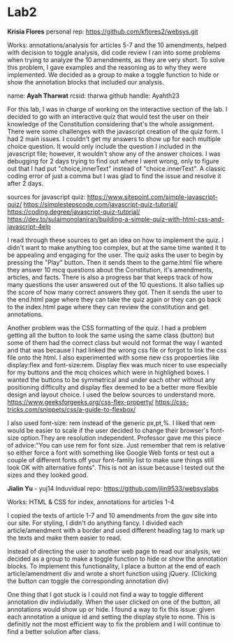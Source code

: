 # Lab2
**Krisia Flores** personal rep: https://github.com/kflores2/websys.git

Works: annotations/analysis for articles 5-7 and the 10 amendments, helped with decision to toggle analysis, did code review
I ran into some problems when trying to analyze the 10 amendments, as they are very short. To solve this problem, I gave examples and the reasoning as to why they were implemented.
We decided as a group to make a toggle function to hide or show the annotation blocks that included our analysis.


name: **Ayah Tharwat**
rcsid: tharwa
github handle: Ayahth23

For this lab, I was in charge of working on the interactive section of the lab. I decided
to go with an interactive quiz that would test the user on their knowledge of the Constitution considering
that's the whole assignment. There were some challenges with the javascript creation of the quiz form.
I had 2 main issues. I couldn't get my answers to show up for each multiple choice question. It would only
include the question I included in the javascript file; however, it wouldn't show any of the answer choices.
I was debugging for 2 days trying to find out where I went wrong, only to figure out that I had put "choice,innerText"
instead of "choice.innerText". A classic coding error of just a comma but I was glad to find the issue and 
resolve it after 2 days.

sources for javascript quiz: 
https://www.sitepoint.com/simple-javascript-quiz/
https://simplestepscode.com/javascript-quiz-tutorial/ 
https://coding.degree/javascript-quiz-tutorial/ 
https://dev.to/sulaimonolaniran/building-a-simple-quiz-with-html-css-and-javascript-4elp 

I read through these sources to get an idea on how to implement the quiz. I didn't want to make anything
too complex, but at the same time wanted it to be appealing and engaging for the user. 
The quiz asks the user to begin by pressing the "Play" button. Then it sends them to the game.html file
where they answer 10 mcq questions about the Constitution, it's amendments, articles, and facts.
There is also a progress bar that keeps track of how many questions the user answered out of the 10 questions.
It also tallies up the score of how many correct answers they got. Then it sends the user to the end.html 
page where they can take the quiz again or they can go back to the index.html page where they can review
the constitution and get annotations.

Another problem was the CSS formatting of the quiz. I had a problem getting all the button to look the same using
the same class (button) but some of them had the correct class but would not format the way I wanted and that
was because I had linked the wrong css file or forgot to link the css file onto the html.
I also experimented with some new css propoerties like display:flex and font-size:rem.
Display flex was much nicer to use especially for my buttons and the mcq choices which were in highlighed boxes.
I wanted the buttons to be symmetrical and under each other without any positioning difficulty and display flex
deemed to be a better more flexible design and layout choice. I used the below sources to understand more.
https://www.geeksforgeeks.org/css-flex-property/ 
https://css-tricks.com/snippets/css/a-guide-to-flexbox/ 

I also used font-size: rem instead of the generic px,pt,%. I liked that rem would be easier to scale if the user
decided to change their browser's font-size option.They are resolution independent. Professor gave me this piece of advice:"You can use rem for font size. Just remember that rem is relative so either force a font with something like Google Web fonts or test out a couple of different fonts off your font-family list to make sure things still look OK with alternative fonts". This is
not an issue because I tested out the sizes and they looked good.

**Jialin Yu** - yuj14
Induvidual repo: https://github.com/jlin9533/websyslabs

Works: HTML & CSS for index, annotations for articles 1-4

I copied the texts of article 1-7 and 10 amendments from the gov site into our site. 
For styling, I didn't do anything fancy. I divided each article/amendment with a border and used different heading tag to mark up the texts and make them easier to read. 

Instead of directing the user to another web page to read our analysis, we decided as a group to make a toggle function to hide or show the annotation blocks. To implement this functionality, I place a button at the end of each article/amendment div and wrote a short function using jQuery. (Clicking the button can toggle the corresponding annotation div) 

One thing that I got stuck is I could not find a way to toggle different annotation div indiviudally. When the user clicked on one of the button, all annotations would show up or hide. I found a way to fix this issue: given each annotation a unique id and setting the display style to none. This is definitly not the most efficient way to fix the problem and I will continue to find a better solution after class. 
